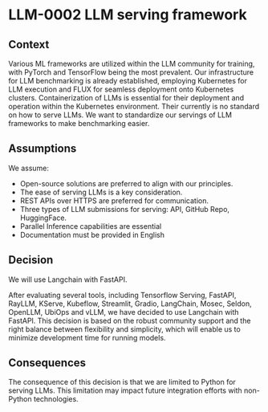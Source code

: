 # LLM-0002 LLM serving framework

## Context

Various ML frameworks are utilized within the LLM community for training, with PyTorch and TensorFlow being the most
prevalent. Our infrastructure for LLM benchmarking is already established, employing Kubernetes for LLM execution
and FLUX for seamless deployment onto Kubernetes clusters. Containerization of LLMs is essential for their deployment
and operation within the Kubernetes environment. Their currently is no standard on how to serve LLMs. We want to
standardize our servings of LLM frameworks to make benchmarking easier.

## Assumptions

We assume:

- Open-source solutions are preferred to align with our principles.
- The ease of serving LLMs is a key consideration.
- REST APIs over HTTPS are preferred for communication.
- Three types of LLM submissions for serving: API, GitHub Repo, HuggingFace.
- Parallel Inference capabilities are essential
- Documentation must be provided in English

## Decision

We will use Langchain with FastAPI.

After evaluating several tools, including Tensorflow Serving, FastAPI, RayLLM, KServe, Kubeflow, Streamlit, Gradio,
LangChain, Mosec, Seldon, OpenLLM, UbiOps and vLLM, we have decided to use Langchain with FastAPI. This decision is
based on the robust community support and the right balance between flexibility and simplicity, which will enable us
to minimize development time for running models.

## Consequences

The consequence of this decision is that we are limited to Python for serving LLMs. This limitation may impact future
integration efforts with non-Python technologies.
